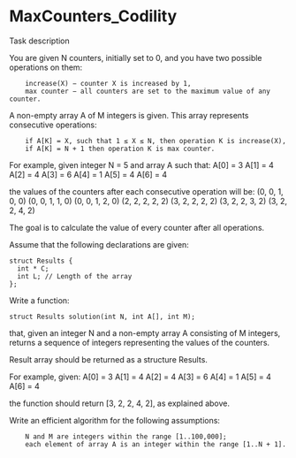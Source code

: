 # MaxCounters_Codility

Task description

You are given N counters, initially set to 0, and you have two possible operations on them:

        increase(X) − counter X is increased by 1,
        max counter − all counters are set to the maximum value of any counter.

A non-empty array A of M integers is given. This array represents consecutive operations:

        if A[K] = X, such that 1 ≤ X ≤ N, then operation K is increase(X),
        if A[K] = N + 1 then operation K is max counter.

For example, given integer N = 5 and array A such that:
    A[0] = 3
    A[1] = 4
    A[2] = 4
    A[3] = 6
    A[4] = 1
    A[5] = 4
    A[6] = 4

the values of the counters after each consecutive operation will be:
    (0, 0, 1, 0, 0)
    (0, 0, 1, 1, 0)
    (0, 0, 1, 2, 0)
    (2, 2, 2, 2, 2)
    (3, 2, 2, 2, 2)
    (3, 2, 2, 3, 2)
    (3, 2, 2, 4, 2)

The goal is to calculate the value of every counter after all operations.

Assume that the following declarations are given:

    struct Results {
      int * C;
      int L; // Length of the array
    };

Write a function:

    struct Results solution(int N, int A[], int M);

that, given an integer N and a non-empty array A consisting of M integers, returns a sequence of integers representing the values of the counters.

Result array should be returned as a structure Results.

For example, given:
    A[0] = 3
    A[1] = 4
    A[2] = 4
    A[3] = 6
    A[4] = 1
    A[5] = 4
    A[6] = 4

the function should return [3, 2, 2, 4, 2], as explained above.

Write an efficient algorithm for the following assumptions:

        N and M are integers within the range [1..100,000];
        each element of array A is an integer within the range [1..N + 1].

